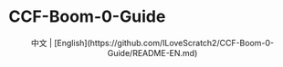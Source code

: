 # CCF-Boom-0-Guide

<center> 中文 | [English](https://github.com/ILoveScratch2/CCF-Boom-0-Guide/README-EN.md) </center>
